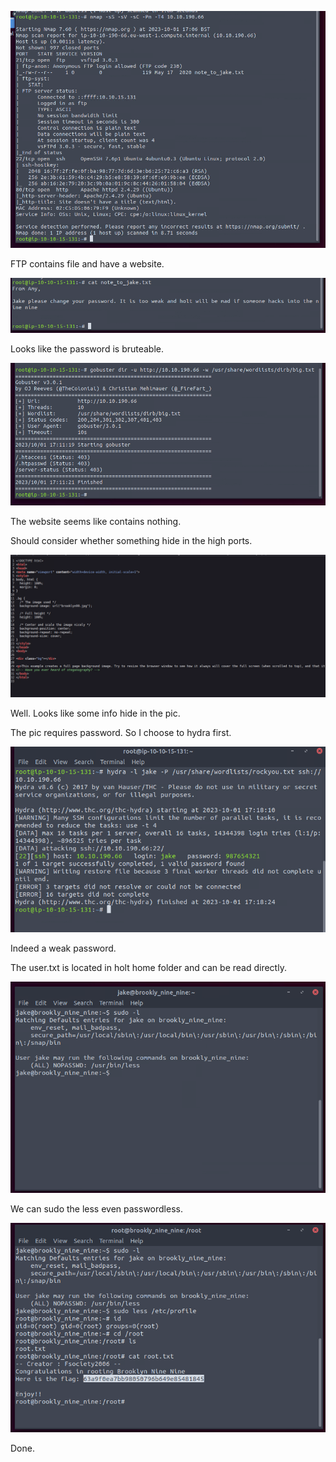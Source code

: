 ![image-20231002000923816](./assets/image-20231002000923816.png)

FTP contains file and have a website.

![image-20231002001025794](./assets/image-20231002001025794.png)

Looks like the password is bruteable.

![image-20231002001130447](./assets/image-20231002001130447.png)

The website seems like contains nothing.

Should consider whether something hide in the high ports.

![image-20231002001325128](./assets/image-20231002001325128.png)

Well. Looks like some info hide in the pic.

The pic requires password. So I choose to hydra first.

![image-20231002001842150](./assets/image-20231002001842150.png)

Indeed a weak password.

The user.txt is located in holt home folder and can be read directly.

![image-20231002002150261](./assets/image-20231002002150261.png)

We can sudo the less even passwordless.

![image-20231002002343758](./assets/image-20231002002343758.png)

Done.
